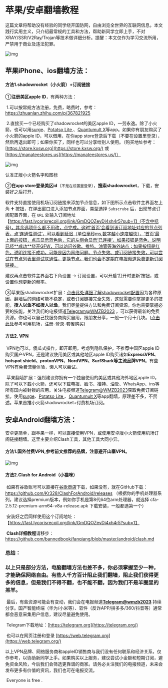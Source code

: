 # 苹果/安卓翻墙教程    

​       这篇文章将帮助没有经验的同学绕开国防网，自由浏览全世界的互联网信息。本文践行实用主义，只介绍最常规的工具和方法，帮助新同学立即上手，不对XRAY/SSR/V2Ray/Trojan等技术做详细分析。提醒：本文仅作为学习交流所用，严禁用于商业及违法犯罪。

![img](https://telegra.ph/file/7a46b0c57c11ad789c00f.png)

## 苹果iPhone、ios翻墙方法：

#### 方法1.shadowrocket（小火箭）+订阅链接

①**注册美区apple ID**，有两种方法：

​    1.可以按常规方法注册，免费，略费时，参考： https://zhuanlan.zhihu.com/p/367821925

​    2.直接买一个已经购买了shadowrocket的美区apple ID，一劳永逸。除了小火箭，也可以用[surge](https://github.com/bannedbook/fanqiang/blob/master/ios/Surge.md)、[Potatso Lite ](https://github.com/bannedbook/fanqiang/blob/master/ios/PotatsoLite.md)、[Quantumult X](https://github.com/bannedbook/fanqiang/blob/master/ios/QuantumultX.md)等app。如果你有朋友购买了小火箭的apple ID，可以借用，在你app store登录后下载（不要在设置里登录），然后再退出即可；如果你买了，同样也可以分享给别人使用。（购买地址参考：[https://store.kxsw.org](https://store.kxsw.org/) 或 [https://manateestores.us](https://manateestores.us/)）

![img](https://telegra.ph/file/890eb8e2195a8b6f77bed.png)

认准正版小火箭名字和图标

②**在app store登录美区id**（`不是在设置里登录`），**搜索shadowrocket**，下载，安装好之后打开，

软件支持直接使用机场订阅链接来添加节点信息，如下图所示点击软件主界面左上角 ➕ 按钮，在弹出窗口进入添加节点界面，类型选择 `Subscrube` 后，出现节点订阅配置界面，在 `URL` 处输入订阅地址【https://fast.lycorisrecoil.org/link/GmDQOZevDi4xh4r5?sub=1】(不含中括号)，其余选项什么都不用改，点完成。这时‘首页’会看到该订阅地址对应的节点列表，点‘连通性测试’，可以看到延迟（单位毫秒ms,数字越小速度越快），‘首页‘最上面的按钮，点击显示蓝色后，它的左侧会显示‘已连接’，如果按钮是蓝色，说明已经**成功**绕开GFW，可以访问谷歌、推特、油管等海外站点；如果按钮是红色，说明连接不成功，可能是因为网络问题、节点失效、或订阅链接失效，可以尝试在节点列表里测试联通性，更换节点。我们也会不定期在电报频道免费更新订阅链接。

建议再点击软件主界面右下角设置 -> 订阅设置，可以开启’打开时更新‘按钮，或设置你想更新的频率。



③苹果版shadowrocket扩展：[点击此处详细了解shadowrocket配置]()因为各种原因，翻墙后的网络可能不稳定，或者订阅链接完全失效，这就需要你掌握更多的技能，**授人以鱼不如授人以渔**，我们尽量提供方法和免费订阅资源，你也需要掌握必要的技能。关注我们的电报频道[Telegram@WMZB2023](https://t.me/wmzb2023) ，可以获得最新的免费资源。你也可以自己找服务商购买自用，跟朋友分享，一般一个月十几块。([点击此处](https://xn--gmq396grzd.com/)参考可用机场，注册-登录-套餐购买)



#### 方法2. VPN

​       VPN也可以，傻瓜式操作，即开即用。考虑到隐私保护，不推荐中国区apple ID购买国产VPN，还是建议使用美区或其他地区apple ID购买诸如**ExpressVPN、hotspot shield、protonVPN、NordVPN、SurfShark等主流品牌VPN**。有些VPN有免费流量体验，懒人可以尝试。



​       苹果翻墙扩展：强烈建议你拥有一个独自使用的美区或其他海外地区apple ID，除了可以下载小火箭，还可以下载电报、脸书、推特、油管、WhatsApp、ins等所有国内被封锁的应用。关注电报频道[Telegram@WMZB2023](https://t.me/wmzb2023)获取免费订阅链接。使用[surge](https://github.com/bannedbook/fanqiang/blob/master/ios/Surge.md)、[Potatso Lite ](https://github.com/bannedbook/fanqiang/blob/master/ios/PotatsoLite.md)、[Quantumult X](https://github.com/bannedbook/fanqiang/blob/master/ios/QuantumultX.md)等app翻墙，原理差不多，不赘述。苹果首推小火箭shadowrocket+付费机场订阅。



## 安卓Android翻墙方法：

安卓更简单，跟苹果一样，可以直接使用VPN，或使用安卓版小火箭使用机场订阅链接翻墙。这里主要介绍Clash工具，其他工具大同小异。



#### 方法1.国外付费VPN,参考前文推荐的品牌，注意避开山寨VPN。

![img](https://telegra.ph/file/57e94b2fee4747abff190.png)

#### 方法2.Clash for Android（小猫咪）

​       如果有谷歌账号可以直接在[谷歌商店](https://play.google.com/store/apps/details?id=com.github.kr328.clash)下载，如果没有，就在GitHub下载：https://github.com/Kr328/ClashForAndroid/releases （根据你的手机处理器系列，建议选择premium版本，例如你手机是第8代64位arm处理器，就选择 cfa-2.5.12-premium-arm64-v8a-release.apk 下载安装，一般都选第一个）

​       安装好之后同样使用这个订阅地址：【https://fast.lycorisrecoil.org/link/GmDQOZevDi4xh4r5?sub=1】

​       **Clash详细教程**请移步：https://github.com/bannedbook/fanqiang/blob/master/android/clash.md



### 总结：

###        **以上只是部分方法，电脑翻墙方法也差不多，你必须掌握至少一种，才能确保网络自由。有些人千方百计阻止我们翻墙，阻止我们获得更多的信息，但是我们不得不翻，也不能不翻，因为我们不是羊圈里的羔羊。**



​       最后，有些资源可能会有变动，我们会在电报频道[**Telegram@wmzb2023**](https://t.me/wmzb2023) 持续分享。国产智能终端（华为/小米等）、软件（反诈APP/拼多多/360/抖音等）通常都会恶意采集用户信息，建议尽量避免使用。

​       Telegram下载地址：[https://telegram.org](https://telegram.org/)

​       也可以在网页注册和登录 [https://web.telegram.org](https://web.telegram.org/)



​       以上VPN品牌、网络服务商和appleID销售商与我们没有任何联系和经济关系，仅作参考，以协助新同学上手。如果购买以上服务，建议尝试小金额和短期订阅，避免资金风险，今后我们会筛选更靠谱的商家。请务必关注我们的电报频道，未来会发布更多有价值的资讯，我们也可在电报交流。



​       Everyone is free .